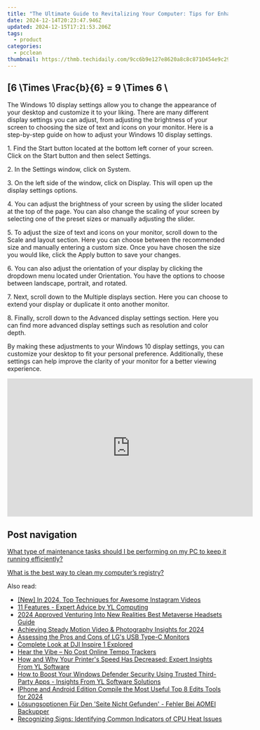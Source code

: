 ```yaml
---
title: "The Ultimate Guide to Revitalizing Your Computer: Tips for Enhanced Speed From YL Computing Expertise"
date: 2024-12-14T20:23:47.946Z
updated: 2024-12-15T17:21:53.206Z
tags:
  - product
categories:
  - pcclean
thumbnail: https://thmb.techidaily.com/9cc6b9e127e8620a8c8c8710454e9c29c9fd332bb80288c9b2f1c26ecf61a151.jpg
---
```


## \[6 \Times \Frac{b}{6} = 9 \Times 6 \

The Windows 10 display settings allow you to change the appearance of your desktop and customize it to your liking. There are many different display settings you can adjust, from adjusting the brightness of your screen to choosing the size of text and icons on your monitor. Here is a step-by-step guide on how to adjust your Windows 10 display settings. 

1\. Find the Start button located at the bottom left corner of your screen. Click on the Start button and then select Settings.

2\. In the Settings window, click on System.

3\. On the left side of the window, click on Display. This will open up the display settings options. 

4\. You can adjust the brightness of your screen by using the slider located at the top of the page. You can also change the scaling of your screen by selecting one of the preset sizes or manually adjusting the slider.

5\. To adjust the size of text and icons on your monitor, scroll down to the Scale and layout section. Here you can choose between the recommended size and manually entering a custom size. Once you have chosen the size you would like, click the Apply button to save your changes.

6\. You can also adjust the orientation of your display by clicking the dropdown menu located under Orientation. You have the options to choose between landscape, portrait, and rotated.

7\. Next, scroll down to the Multiple displays section. Here you can choose to extend your display or duplicate it onto another monitor.

8\. Finally, scroll down to the Advanced display settings section. Here you can find more advanced display settings such as resolution and color depth. 

By making these adjustments to your Windows 10 display settings, you can customize your desktop to fit your personal preference. Additionally, these settings can help improve the clarity of your monitor for a better viewing experience.

<!-- affiliate ads begin -->
<iframe width="560" height="315" src="https://www.youtube.com/embed/-0Ww1YIIUe4?si=cQ-Gkh9UCJABuPZU" title="YouTube video player" frameborder="0" allow="accelerometer; autoplay; clipboard-write; encrypted-media; gyroscope; picture-in-picture; web-share" referrerpolicy="strict-origin-when-cross-origin" allowfullscreen></iframe>
<!-- affiliate ads end -->

## Post navigation

[What type of maintenance tasks should I be performing on my PC to keep it running efficiently?](https://tools.techidaily.com/pcclean/products/)

[What is the best way to clean my computer’s registry?](https://tools.techidaily.com/pcclean/products/)

<ins class="adsbygoogle"
     style="display:block"
     data-ad-format="autorelaxed"
     data-ad-client="ca-pub-7571918770474297"
     data-ad-slot="1223367746"></ins>

<ins class="adsbygoogle"
     style="display:block"
     data-ad-client="ca-pub-7571918770474297"
     data-ad-slot="8358498916"
     data-ad-format="auto"
     data-full-width-responsive="true"></ins>

<span class="atpl-alsoreadstyle">Also read:</span>
<div><ul>
<li><a href="https://instagram-video-files.techidaily.com/new-in-2024-top-techniques-for-awesome-instagram-videos/"><u>[New] In 2024, Top Techniques for Awesome Instagram Videos</u></a></li>
<li><a href="https://discover-best.techidaily.com/11-features-expert-advice-by-yl-computing/"><u>11 Features - Expert Advice by YL Computing</u></a></li>
<li><a href="https://article-knowledge.techidaily.com/2024-approved-venturing-into-new-realities-best-metaverse-headsets-guide/"><u>2024 Approved Venturing Into New Realities Best Metaverse Headsets Guide</u></a></li>
<li><a href="https://extra-hints.techidaily.com/achieving-steady-motion-video-and-photography-insights-for-2024/"><u>Achieving Steady Motion Video & Photography Insights for 2024</u></a></li>
<li><a href="https://extra-hints.techidaily.com/assessing-the-pros-and-cons-of-lgs-usb-type-c-monitors/"><u>Assessing the Pros and Cons of LG's USB Type-C Monitors</u></a></li>
<li><a href="https://fox-info.techidaily.com/complete-look-at-dji-inspire-1-explored/"><u>Complete Look at DJI Inspire 1 Explored</u></a></li>
<li><a href="https://extra-tips.techidaily.com/hear-the-vibe-no-cost-online-tempo-trackers/"><u>Hear the Vibe – No Cost Online Tempo Trackers</u></a></li>
<li><a href="https://discover-best.techidaily.com/how-and-why-your-printers-speed-has-decreased-expert-insights-from-yl-software/"><u>How and Why Your Printer's Speed Has Decreased: Expert Insights From YL Software</u></a></li>
<li><a href="https://discover-best.techidaily.com/how-to-boost-your-windows-defender-security-using-trusted-third-party-apps-insights-from-yl-software-solutions/"><u>How to Boost Your Windows Defender Security Using Trusted Third-Party Apps - Insights From YL Software Solutions</u></a></li>
<li><a href="https://extra-skills.techidaily.com/iphone-and-android-edition-compile-the-most-useful-top-8-edits-tools-for-2024/"><u>IPhone and Android Edition Compile the Most Useful Top 8 Edits Tools for 2024</u></a></li>
<li><a href="https://win-comparisons.techidaily.com/losungsoptionen-fur-den-seite-nicht-gefunden-fehler-bei-aomei-backupper/"><u>Lösungsoptionen Für Den 'Seite Nicht Gefunden' - Fehler Bei AOMEI Backupper</u></a></li>
<li><a href="https://discover-best.techidaily.com/recognizing-signs-identifying-common-indicators-of-cpu-heat-issues/"><u>Recognizing Signs: Identifying Common Indicators of CPU Heat Issues</u></a></li>
</ul></div>

